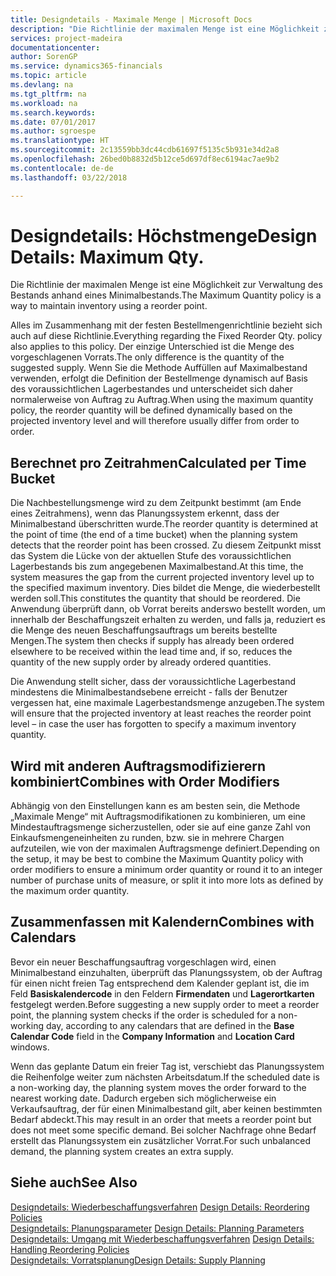 ```yaml
---
title: Designdetails - Maximale Menge | Microsoft Docs
description: "Die Richtlinie der maximalen Menge ist eine Möglichkeit zur Verwaltung des Bestands anhand eines Minimalbestands."
services: project-madeira
documentationcenter: 
author: SorenGP
ms.service: dynamics365-financials
ms.topic: article
ms.devlang: na
ms.tgt_pltfrm: na
ms.workload: na
ms.search.keywords: 
ms.date: 07/01/2017
ms.author: sgroespe
ms.translationtype: HT
ms.sourcegitcommit: 2c13559bb3dc44cdb61697f5135c5b931e34d2a8
ms.openlocfilehash: 26bed0b8832d5b12ce5d697df8ec6194ac7ae9b2
ms.contentlocale: de-de
ms.lasthandoff: 03/22/2018

---
```

# <a name="design-details-maximum-qty"></a><span data-ttu-id="cb88a-103">Designdetails: Höchstmenge</span><span class="sxs-lookup"><span data-stu-id="cb88a-103">Design Details: Maximum Qty.</span></span>
<span data-ttu-id="cb88a-104">Die Richtlinie der maximalen Menge ist eine Möglichkeit zur Verwaltung des Bestands anhand eines Minimalbestands.</span><span class="sxs-lookup"><span data-stu-id="cb88a-104">The Maximum Quantity policy is a way to maintain inventory using a reorder point.</span></span>  
  
 <span data-ttu-id="cb88a-105">Alles im Zusammenhang mit der festen Bestellmengenrichtlinie bezieht sich auch auf diese Richtlinie.</span><span class="sxs-lookup"><span data-stu-id="cb88a-105">Everything regarding the Fixed Reorder Qty. policy also applies to this policy.</span></span> <span data-ttu-id="cb88a-106">Der einzige Unterschied ist die Menge des vorgeschlagenen Vorrats.</span><span class="sxs-lookup"><span data-stu-id="cb88a-106">The only difference is the quantity of the suggested supply.</span></span> <span data-ttu-id="cb88a-107">Wenn Sie die Methode Auffüllen auf Maximalbestand verwenden, erfolgt die Definition der Bestellmenge dynamisch auf Basis des voraussichtlichen Lagerbestandes und unterscheidet sich daher normalerweise von Auftrag zu Auftrag.</span><span class="sxs-lookup"><span data-stu-id="cb88a-107">When using the maximum quantity policy, the reorder quantity will be defined dynamically based on the projected inventory level and will therefore usually differ from order to order.</span></span>  
  
## <a name="calculated-per-time-bucket"></a><span data-ttu-id="cb88a-108">Berechnet pro Zeitrahmen</span><span class="sxs-lookup"><span data-stu-id="cb88a-108">Calculated per Time Bucket</span></span>  
 <span data-ttu-id="cb88a-109">Die Nachbestellungsmenge wird zu dem Zeitpunkt bestimmt (am Ende eines Zeitrahmens), wenn das Planungssystem erkennt, dass der Minimalbestand überschritten wurde.</span><span class="sxs-lookup"><span data-stu-id="cb88a-109">The reorder quantity is determined at the point of time (the end of a time bucket) when the planning system detects that the reorder point has been crossed.</span></span> <span data-ttu-id="cb88a-110">Zu diesem Zeitpunkt misst das System die Lücke von der aktuellen Stufe des voraussichtlichen Lagerbestands bis zum angegebenen Maximalbestand.</span><span class="sxs-lookup"><span data-stu-id="cb88a-110">At this time, the system measures the gap from the current projected inventory level up to the specified maximum inventory.</span></span> <span data-ttu-id="cb88a-111">Dies bildet die Menge, die wiederbestellt werden soll.</span><span class="sxs-lookup"><span data-stu-id="cb88a-111">This constitutes the quantity that should be reordered.</span></span> <span data-ttu-id="cb88a-112">Die Anwendung überprüft dann, ob Vorrat bereits anderswo bestellt worden, um innerhalb der Beschaffungszeit erhalten zu werden, und falls ja, reduziert es die Menge des neuen Beschaffungsauftrags um bereits bestellte Mengen.</span><span class="sxs-lookup"><span data-stu-id="cb88a-112">The system then checks if supply has already been ordered elsewhere to be received within the lead time and, if so, reduces the quantity of the new supply order by already ordered quantities.</span></span>  
  
 <span data-ttu-id="cb88a-113">Die Anwendung stellt sicher, dass der voraussichtliche Lagerbestand mindestens die Minimalbestandsebene erreicht - falls der Benutzer vergessen hat, eine maximale Lagerbestandsmenge anzugeben.</span><span class="sxs-lookup"><span data-stu-id="cb88a-113">The system will ensure that the projected inventory at least reaches the reorder point level – in case the user has forgotten to specify a maximum inventory quantity.</span></span>  
  
## <a name="combines-with-order-modifiers"></a><span data-ttu-id="cb88a-114">Wird mit anderen Auftragsmodifizierern kombiniert</span><span class="sxs-lookup"><span data-stu-id="cb88a-114">Combines with Order Modifiers</span></span>  
 <span data-ttu-id="cb88a-115">Abhängig von den Einstellungen kann es am besten sein, die Methode „Maximale Menge“ mit Auftragsmodifikationen zu kombinieren, um eine Mindestauftragsmenge sicherzustellen, oder sie auf eine ganze Zahl von Einkaufsmengeneinheiten zu runden, bzw. sie in mehrere Chargen aufzuteilen, wie von der maximalen Auftragsmenge definiert.</span><span class="sxs-lookup"><span data-stu-id="cb88a-115">Depending on the setup, it may be best to combine the Maximum Quantity policy with order modifiers to ensure a minimum order quantity or round it to an integer number of purchase units of measure, or split it into more lots as defined by the maximum order quantity.</span></span>  
  
## <a name="combines-with-calendars"></a><span data-ttu-id="cb88a-116">Zusammenfassen mit Kalendern</span><span class="sxs-lookup"><span data-stu-id="cb88a-116">Combines with Calendars</span></span>  
 <span data-ttu-id="cb88a-117">Bevor ein neuer Beschaffungsauftrag vorgeschlagen wird, einen Minimalbestand einzuhalten, überprüft das Planungssystem, ob der Auftrag für einen nicht freien Tag entsprechend dem Kalender geplant ist, die im Feld **Basiskalendercode** in den Feldern **Firmendaten** und **Lagerortkarten** festgelegt werden.</span><span class="sxs-lookup"><span data-stu-id="cb88a-117">Before suggesting a new supply order to meet a reorder point, the planning system checks if the order is scheduled for a non-working day, according to any calendars that are  defined in the **Base Calendar Code** field in the **Company Information** and **Location Card** windows.</span></span>  
  
 <span data-ttu-id="cb88a-118">Wenn das geplante Datum ein freier Tag ist, verschiebt das Planungssystem die Reihenfolge weiter zum nächsten Arbeitsdatum.</span><span class="sxs-lookup"><span data-stu-id="cb88a-118">If the scheduled date is a non-working day, the planning system moves the order forward to the nearest working date.</span></span> <span data-ttu-id="cb88a-119">Dadurch ergeben sich möglicherweise ein Verkaufsauftrag, der für einen Minimalbestand gilt, aber keinen bestimmten Bedarf abdeckt.</span><span class="sxs-lookup"><span data-stu-id="cb88a-119">This may result in an order that meets a reorder point but does not meet some specific demand.</span></span> <span data-ttu-id="cb88a-120">Bei solcher Nachfrage ohne Bedarf erstellt das Planungssystem ein zusätzlicher Vorrat.</span><span class="sxs-lookup"><span data-stu-id="cb88a-120">For such unbalanced demand, the planning system creates an extra supply.</span></span>  
  
## <a name="see-also"></a><span data-ttu-id="cb88a-121">Siehe auch</span><span class="sxs-lookup"><span data-stu-id="cb88a-121">See Also</span></span>  
 <span data-ttu-id="cb88a-122">[Designdetails: Wiederbeschaffungsverfahren](design-details-reordering-policies.md) </span><span class="sxs-lookup"><span data-stu-id="cb88a-122">[Design Details: Reordering Policies](design-details-reordering-policies.md) </span></span>  
 <span data-ttu-id="cb88a-123">[Designdetails: Planungsparameter](design-details-planning-parameters.md) </span><span class="sxs-lookup"><span data-stu-id="cb88a-123">[Design Details: Planning Parameters](design-details-planning-parameters.md) </span></span>  
 <span data-ttu-id="cb88a-124">[Designdetails: Umgang mit Wiederbeschaffungsverfahren](design-details-handling-reordering-policies.md) </span><span class="sxs-lookup"><span data-stu-id="cb88a-124">[Design Details: Handling Reordering Policies](design-details-handling-reordering-policies.md) </span></span>  
 [<span data-ttu-id="cb88a-125">Designdetails: Vorratsplanung</span><span class="sxs-lookup"><span data-stu-id="cb88a-125">Design Details: Supply Planning</span></span>](design-details-supply-planning.md)
